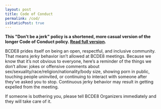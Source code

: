 ```yaml
---
layout: post
title: Code of Conduct
permalink: /cod/
isStaticPost: true
---
```


__This "Don't be a jerk" policy is a shortened, more casual version of the longer Code of Conduct policy. [Read full version](http://meta.wikimedia.org/wiki/Don%27t_be_a_dick).__


BCDE8 prides itself on being an open, respectful, and inclusive community. That means jerky behavior isn’t allowed at BCDE8 meetings. Because we know that it’s not obvious to everyone, here’s a reminder of the things we don’t allow: jokes or offensive comments about sex/sexuality/race/religion/nationality/body size, showing porn in public, touching people uninvited, or continuing to interact with someone after they’ve asked you to stop. Continuous jerky behavior may result in getting expelled from the meeting.

If someone is bothering you, please tell BCDE8 Organizers immediately and they will take care of it. 



<img class="img-responsive feature-image" src="{{ site.baseurl }}/img/posts/cod.jpg" style="display:none">
